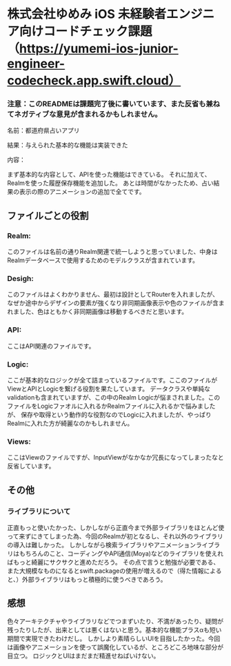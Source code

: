 # 株式会社ゆめみ iOS 未経験者エンジニア向けコードチェック課題（https://yumemi-ios-junior-engineer-codecheck.app.swift.cloud）

### 注意：このREADMEは課題完了後に書いています、また反省も兼ねてネガティブな意見が含まれるかもしれません。

名前：都道府県占いアプリ

結果：与えられた基本的な機能は実装できた

内容：

まず基本的な内容として、APIを使った機能はできている。
それに加えて、Realmを使った履歴保存機能を追加した。
あとは時間がなかったため、占い結果の表示の際のアニメーションの追加で全てです。

## ファイルごとの役割
### Realm:
このファイルは名前の通りRealm関連で統一しようと思っていました、中身はRealmデータベースで使用するためのモデルクラスが含まれています。
### Desigh:
このファイルはよくわかりません、最初は設計としてRouterを入れましたが、なぜか途中からデザインの要素が強くなり非同期画像表示や色のファイルが含まれました、色はともかく非同期画像は移動するべきだと思います。
### API:
ここはAPI関連のファイルです。
### Logic:
ここが基本的なロジックが全て詰まっているファイルです。ここのファイルがViewとAPIとLogicを繋げる役割を果たしています。
データクラスや単純なvalidationも含まれていますが、この中のRealm Logicが悩まされました。このファイルをLogicファオルに入れるかRealmファイルに入れるかで悩みましたが、
保存や取得という動作的な役割なのでLogicに入れましたが、やっぱりRealmに入れた方が綺麗なのかもしれません。
### Views:
ここはViewのファイルですが、InputViewがなかなか冗長になってしまったなと反省しています。

## その他
### ライブラリについて
正直もっと使いたかった、しかしながら正直今まで外部ライブラリをほとんど使って来ずにきてしまった為、今回のRealmが初となるし、それ以外のライブラリの導入は難しかった。
しかしながら検索ライブラリやアニメーションライブラリはもちろんのこと、コーディングやAPI通信(Moya)などのライブラリを使えればもっと綺麗にサクサクと進めただろう。
その点で言うと勉強が必要である、また大規模なものになるとswift.packageの使用が増えるので（得た情報によると、）外部ライブラリはもっと積極的に使うべきであろう。
## 感想
色々アーキテクチャやライブラリなどでつまずいたり、不満があったり、疑問が残ったりしたが、出来としては悪くはないと思う。基本的な機能プラスαも短い期間で実現できたわけだし。
しかしより素晴らしいUIを目指したかった。今回は画像やアニメーションを使って誤魔化しているが、ところどころ地味な部分が目立つ。
ロジックとUIはまだまだ精進せねばいけない。
